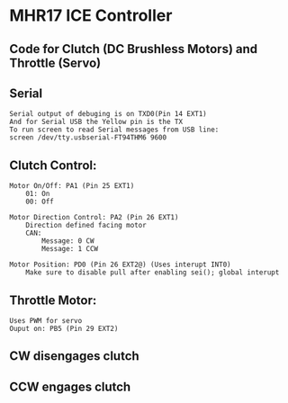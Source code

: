# MHR17 ICE Controller
## Code for Clutch (DC Brushless Motors) and Throttle (Servo)

## Serial
    Serial output of debuging is on TXD0(Pin 14 EXT1)
    And for Serial USB the Yellow pin is the TX
    To run screen to read Serial messages from USB line:
    screen /dev/tty.usbserial-FT94THM6 9600

## Clutch Control:
    Motor On/Off: PA1 (Pin 25 EXT1)
        01: On
        00: Off

    Motor Direction Control: PA2 (Pin 26 EXT1)
        Direction defined facing motor
        CAN:
            Message: 0 CW
            Message: 1 CCW
    
    Motor Position: PD0 (Pin 26 EXT2@) (Uses interupt INT0)
        Make sure to disable pull after enabling sei(); global interupt
## Throttle Motor:
    Uses PWM for servo 
    Ouput on: PB5 (Pin 29 EXT2)
    
## CW disengages clutch
## CCW engages clutch
